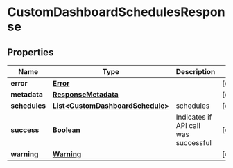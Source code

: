 
# CustomDashboardSchedulesResponse

## Properties
Name | Type | Description | Notes
------------ | ------------- | ------------- | -------------
**error** | [**Error**](Error.md) |  |  [optional]
**metadata** | [**ResponseMetadata**](ResponseMetadata.md) |  |  [optional]
**schedules** | [**List&lt;CustomDashboardSchedule&gt;**](CustomDashboardSchedule.md) | schedules |  [optional]
**success** | **Boolean** | Indicates if API call was successful |  [optional]
**warning** | [**Warning**](Warning.md) |  |  [optional]



